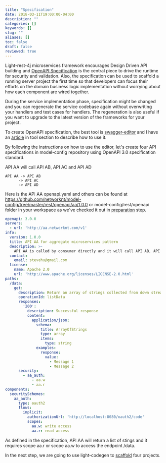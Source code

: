 ```yaml
---
title: "Specification"
date: 2018-03-11T19:00:00-04:00
description: ""
categories: []
keywords: []
slug: ""
aliases: []
toc: false
draft: false
reviewed: true
---
```


Light-rest-4j microservices framework encourages Design Driven API building and 
[OpenAPI Specification](https://github.com/OAI/OpenAPI-Specification) is the central
piece to drive the runtime for security and validation. Also, the specification 
can be used to scaffold a running server project the first time so that developers 
can focus their efforts on the domain business logic implementation without 
worrying about how each component are wired together.

During the service implementation phase, specification might be changed and you can
regenerate the service codebase again without overwriting your handlers and test
cases for handlers. The regeneration is also useful if you want to upgrade to the
latest version of the frameworks for your project. 

To create OpenAPI specification, the best tool is [swagger-editor][] and I have an 
[article][] in tool section to describe how to use it.

By following the instructions on how to use the editor, let's create four API specifications 
in model-config repository using OpenAPI 3.0 specification standard. 

API AA will call API AB, API AC and API AD

```
API AA -> API AB 
      -> API AC 
      -> API AD
```

Here is the API AA openapi.yaml and others can be found at
https://github.com/networknt/model-config/tree/master/rest/openapi/aa/1.0.0 
or model-config/rest/openapi folder in your workspace as we've checked it out in
[preparation][] step.  

```yaml
openapi: 3.0.0
servers:
  - url: 'http://aa.networknt.com/v1'
info:
  version: 1.0.0
  title: API AA for aggregate microservices pattern
  description: >-
    API AA is called by consumer directly and it will call API AB, API AC and API AD to get data
  contact:
    email: stevehu@gmail.com
  license:
    name: Apache 2.0
    url: 'http://www.apache.org/licenses/LICENSE-2.0.html'
paths:
  /data:
    get:
      description: Return an array of strings collected from down stream APIs
      operationId: listData
      responses:
        '200':
          description: Successful response
          content:
            application/json:
              schema:
                title: ArrayOfStrings
                type: array
                items:
                  type: string
              examples:
                response:
                  value:
                    - Message 1
                    - Message 2
      security:
        - aa_auth:
            - aa.w
            - aa.r
components:
  securitySchemes:
    aa_auth:
      type: oauth2
      flows:
        implicit:
          authorizationUrl: 'http://localhost:8080/oauth2/code'
          scopes:
            aa.w: write access
            aa.r: read access
```

As defined in the specification, API AA will return a list of stings and it requires
scope aa.r or scope aa.w to access the endpoint /data.

In the next step, we are going to use light-codegen to [scaffold][] four projects. 

[swagger-editor]: https://swagger.io/swagger-editor/
[article]: /tool/swagger-editor/
[preparation]: /tutorial/rest/openapi/ms-aggregate/preparation/
[scaffold]: /tutorial/rest/openapi/ms-aggregate/generation/

